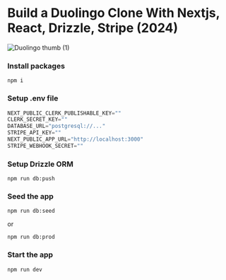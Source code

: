 # Build a Duolingo Clone With Nextjs, React, Drizzle, Stripe (2024)

![Duolingo thumb (1)](https://github.com/AntonioErdeljac/next14-duolingo-clone/assets/23248726/d58e4b55-bb09-456f-978e-f5f31e81b870)

### Install packages

```shell
npm i
```

### Setup .env file

```js
NEXT_PUBLIC_CLERK_PUBLISHABLE_KEY=""
CLERK_SECRET_KEY=""
DATABASE_URL="postgresql://..."
STRIPE_API_KEY=""
NEXT_PUBLIC_APP_URL="http://localhost:3000"
STRIPE_WEBHOOK_SECRET=""
```

### Setup Drizzle ORM

```shell
npm run db:push

```

### Seed the app

```shell
npm run db:seed

```

or

```shell
npm run db:prod

```

### Start the app

```shell
npm run dev
```
